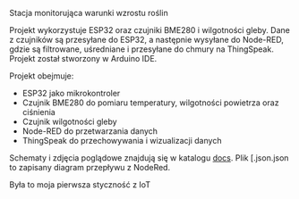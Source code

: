 Stacja monitorująca warunki wzrostu roślin

Projekt wykorzystuje ESP32 oraz czujniki BME280 i wilgotności gleby.
Dane z czujników są przesyłane do ESP32, a następnie wysyłane do Node-RED, gdzie są filtrowane, uśredniane i przesyłane do chmury na ThingSpeak.
Projekt został stworzony w Arduino IDE.

Projekt obejmuje:
- ESP32 jako mikrokontroler
- Czujnik BME280 do pomiaru temperatury, wilgotności powietrza oraz ciśnienia
- Czujnik wilgotności gleby
- Node-RED do przetwarzania danych
- ThingSpeak do przechowywania i wizualizacji danych

Schematy i zdjęcia poglądowe znajdują się w katalogu [docs](.docs). Plik [.json.json to zapisany diagram przepływu z NodeRed.

Była to moja pierwsza styczność z IoT
